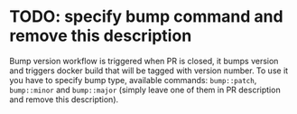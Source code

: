 # TODO: specify bump command and remove this description

Bump version workflow is triggered when PR is closed, it bumps version and triggers docker build that will be tagged with version number. To use it you have to specify bump type, available commands: `bump::patch`, `bump::minor` and `bump::major` (simply leave one of them in PR description and remove this description).